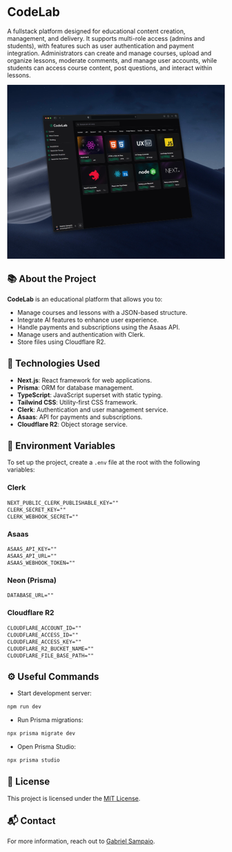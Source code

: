 # CodeLab

A fullstack platform designed for educational content creation, management, and delivery. It supports multi-role access (admins and students), with features such as user authentication and payment integration.
Administrators can create and manage courses, upload and organize lessons, moderate comments, and manage user accounts, while students can access course content, post questions, and interact within lessons.

![CodeLab](./CodeLab.png)

## 📚 About the Project

**CodeLab** is an educational platform that allows you to:

- Manage courses and lessons with a JSON-based structure.
- Integrate AI features to enhance user experience.
- Handle payments and subscriptions using the Asaas API.
- Manage users and authentication with Clerk.
- Store files using Cloudflare R2.

## 🚀 Technologies Used

- **Next.js**: React framework for web applications.
- **Prisma**: ORM for database management.
- **TypeScript**: JavaScript superset with static typing.
- **Tailwind CSS**: Utility-first CSS framework.
- **Clerk**: Authentication and user management service.
- **Asaas**: API for payments and subscriptions.
- **Cloudflare R2**: Object storage service.

## 🔧 Environment Variables

To set up the project, create a `.env` file at the root with the following variables:

### Clerk

```env
NEXT_PUBLIC_CLERK_PUBLISHABLE_KEY=""
CLERK_SECRET_KEY=""
CLERK_WEBHOOK_SECRET=""
```

### Asaas

```env
ASAAS_API_KEY=""
ASAAS_API_URL=""
ASAAS_WEBHOOK_TOKEN=""
```

### Neon (Prisma)

```env
DATABASE_URL=""
```

### Cloudflare R2

```env
CLOUDFLARE_ACCOUNT_ID=""
CLOUDFLARE_ACCESS_ID=""
CLOUDFLARE_ACCESS_KEY=""
CLOUDFLARE_R2_BUCKET_NAME=""
CLOUDFLARE_FILE_BASE_PATH=""
```

## ⚙️ Useful Commands

- Start development server:

```bash
npm run dev
```

- Run Prisma migrations:

```bash
npx prisma migrate dev
```

- Open Prisma Studio:

```bash
npx prisma studio
```

## 📄 License

This project is licensed under the [MIT License](LICENSE).

## 📬 Contact

For more information, reach out to [Gabriel Sampaio](https://github.com/sampaiogabriel).
